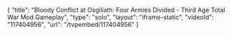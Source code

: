 {
    "title": "Bloody Conflict at Osgiliath: Four Armies Divided - Third Age Total War Mod Gameplay",
    "type": "solo",
    "layout": "iframe-static",
    "videoId": "117404956",
    "url": "\/tvpembed\/117404956"
}